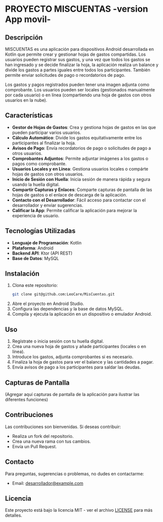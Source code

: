 # PROYECTO MISCUENTAS -version App movil-

## Descripción

MISCUENTAS es una aplicación para dispositivos Android desarrollada en Kotlin que permite crear y gestionar hojas de gastos compartidas. Los usuarios pueden registrar sus gastos, y una vez que todos los gastos se han ingresado y se decide finalizar la hoja, la aplicación realiza un balance y divide los gastos a partes iguales entre todos los participantes. También permite enviar solicitudes de pago o recordatorios de pago. 

Los gastos y pagos registrados pueden tener una imagen adjunta como comprobante. 
Los usuarios pueden ser locales (gestionados manualmente por cada usuario) o en línea (compartiendo una hoja de gastos con otros usuarios en la nube).

## Características

- **Gestor de Hojas de Gastos**: Crea y gestiona hojas de gastos en las que pueden participar varios usuarios.
- **Cálculo Automático**: Divide los gastos equitativamente entre los participantes al finalizar la hoja.
- **Avisos de Pago**: Envía recordatorios de pago o solicitudes de pago a otros usuarios.
- **Comprobantes Adjuntos**: Permite adjuntar imágenes a los gastos o pagos como comprobante.
- **Usuarios Locales y en Línea**: Gestiona usuarios locales o compárte hojas de gastos con otros usuarios.
- **Inicio de Sesión con Huella**: Inicia sesión de manera rápida y segura usando la huella digital.
- **Compartir Capturas y Enlaces**: Comparte capturas de pantalla de las hojas de gastos o el enlace de descarga de la aplicación.
- **Contacto con el Desarrollador**: Fácil acceso para contactar con el desarrollador y enviar sugerencias.
- **Calificar la App**: Permite calificar la aplicación para mejorar la experiencia de usuario.

## Tecnologías Utilizadas

- **Lenguaje de Programación**: Kotlin
- **Plataforma**: Android
- **Backend API**: Ktor (API REST)
- **Base de Datos**: MySQL

## Instalación

1. Clona este repositorio:
   ```bash
   git clone git@github.com:LeoCare/MisCuentas.git
   ```
2. Abre el proyecto en Android Studio.
3. Configura las dependencias y la base de datos MySQL.
4. Compila y ejecuta la aplicación en un dispositivo o emulador Android.

## Uso

1. Regístrate o inicia sesión con tu huella digital.
2. Crea una nueva hoja de gastos y añade participantes (locales o en línea).
3. Introduce los gastos, adjunta comprobantes si es necesario.
4. Finaliza la hoja de gastos para ver el balance y las cantidades a pagar.
5. Envía avisos de pago a los participantes para saldar las deudas.

## Capturas de Pantalla

(Agregar aquí capturas de pantalla de la aplicación para ilustrar las diferentes funciones)

## Contribuciones

Las contribuciones son bienvenidas. Si deseas contribuir:
- Realiza un fork del repositorio.
- Crea una nueva rama con tus cambios.
- Envía un Pull Request.

## Contacto

Para preguntas, sugerencias o problemas, no dudes en contactarme:

- Email: desarrollador@example.com

## Licencia

Este proyecto está bajo la licencia MIT - ver el archivo [LICENSE](LICENSE) para más detalles.
